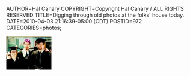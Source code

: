 AUTHOR=Hal Canary
COPYRIGHT=Copyright Hal Canary / ALL RIGHTS RESERVED
TITLE=Digging through old photos at the folks' house today.
DATE=2010-04-03 21:16:39-05:00 (CDT)
POSTID=972
CATEGORIES=photos;

[![[Thumb]](/photos/thumb/2001-05-20-graduation.jpg)](/photos/2001-05-20-graduation.jpg)
